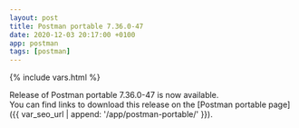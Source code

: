 ```yaml
---
layout: post
title: Postman portable 7.36.0-47
date: 2020-12-03 20:17:00 +0100
app: postman
tags: [postman]
---
```

{% include vars.html %}

Release of Postman portable 7.36.0-47 is now available.<br />
You can find links to download this release on the [Postman portable page]({{ var_seo_url | append: '/app/postman-portable/' }}).
